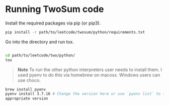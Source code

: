 # Running TwoSum code

Install the required packages via pip (or pip3).

``` zsh
pip install -r path/to/leetcode/twosum/python/requirements.txt
```

Go into the directory and run tox.

``` zsh

cd path/to/leetcode/two/python/
tox
```

> **Note**
> To run the other python interpreters user needs to install them.
I used pyenv to do this via homebrew on macosx. Windows users can use choco.

``` zsh
brew install pyenv
pyenv install 3.7.16 # Change the version here or use `pyenv list` to find the
appropriate version
```

